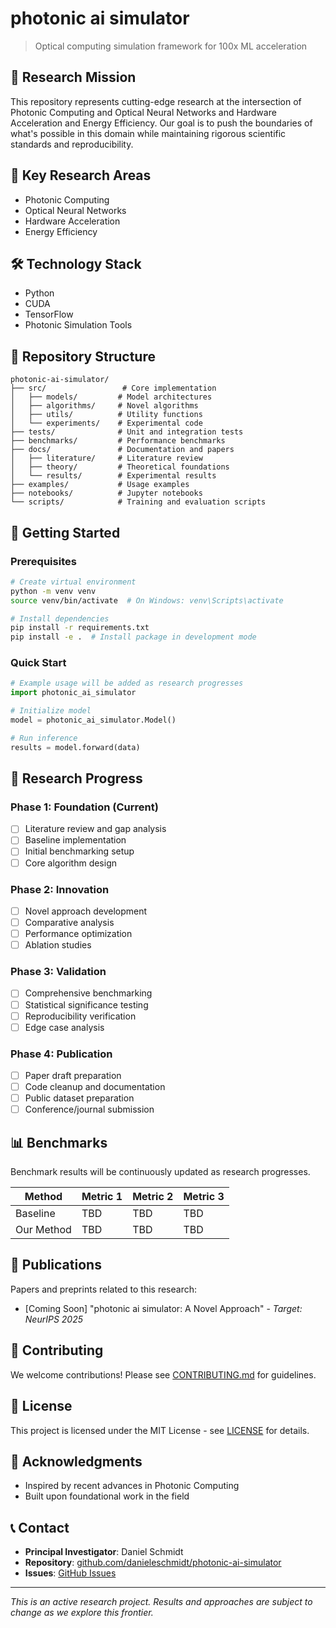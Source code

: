 # photonic ai simulator

> Optical computing simulation framework for 100x ML acceleration

## 🎯 Research Mission

This repository represents cutting-edge research at the intersection of Photonic Computing and Optical Neural Networks and Hardware Acceleration and Energy Efficiency. Our goal is to push the boundaries of what's possible in this domain while maintaining rigorous scientific standards and reproducibility.

## 🧬 Key Research Areas

- Photonic Computing
- Optical Neural Networks
- Hardware Acceleration
- Energy Efficiency

## 🛠️ Technology Stack

- Python
- CUDA
- TensorFlow
- Photonic Simulation Tools

## 📁 Repository Structure

```
photonic-ai-simulator/
├── src/                 # Core implementation
│   ├── models/         # Model architectures
│   ├── algorithms/     # Novel algorithms
│   ├── utils/          # Utility functions
│   └── experiments/    # Experimental code
├── tests/              # Unit and integration tests
├── benchmarks/         # Performance benchmarks
├── docs/               # Documentation and papers
│   ├── literature/     # Literature review
│   ├── theory/         # Theoretical foundations
│   └── results/        # Experimental results
├── examples/           # Usage examples
├── notebooks/          # Jupyter notebooks
└── scripts/            # Training and evaluation scripts
```

## 🚀 Getting Started

### Prerequisites

```bash
# Create virtual environment
python -m venv venv
source venv/bin/activate  # On Windows: venv\Scripts\activate

# Install dependencies
pip install -r requirements.txt
pip install -e .  # Install package in development mode
```

### Quick Start

```python
# Example usage will be added as research progresses
import photonic_ai_simulator

# Initialize model
model = photonic_ai_simulator.Model()

# Run inference
results = model.forward(data)
```

## 🧪 Research Progress

### Phase 1: Foundation (Current)
- [ ] Literature review and gap analysis
- [ ] Baseline implementation
- [ ] Initial benchmarking setup
- [ ] Core algorithm design

### Phase 2: Innovation
- [ ] Novel approach development
- [ ] Comparative analysis
- [ ] Performance optimization
- [ ] Ablation studies

### Phase 3: Validation
- [ ] Comprehensive benchmarking
- [ ] Statistical significance testing
- [ ] Reproducibility verification
- [ ] Edge case analysis

### Phase 4: Publication
- [ ] Paper draft preparation
- [ ] Code cleanup and documentation
- [ ] Public dataset preparation
- [ ] Conference/journal submission

## 📊 Benchmarks

Benchmark results will be continuously updated as research progresses.

| Method | Metric 1 | Metric 2 | Metric 3 |
|--------|----------|----------|----------|
| Baseline | TBD | TBD | TBD |
| Our Method | TBD | TBD | TBD |

## 📖 Publications

Papers and preprints related to this research:

- [Coming Soon] "photonic ai simulator: A Novel Approach" - *Target: NeurIPS 2025*

## 🤝 Contributing

We welcome contributions! Please see [CONTRIBUTING.md](CONTRIBUTING.md) for guidelines.

## 📄 License

This project is licensed under the MIT License - see [LICENSE](LICENSE) for details.

## 🙏 Acknowledgments

- Inspired by recent advances in Photonic Computing
- Built upon foundational work in the field

## 📞 Contact

- **Principal Investigator**: Daniel Schmidt
- **Repository**: [github.com/danieleschmidt/photonic-ai-simulator](https://github.com/danieleschmidt/photonic-ai-simulator)
- **Issues**: [GitHub Issues](https://github.com/danieleschmidt/photonic-ai-simulator/issues)

---

*This is an active research project. Results and approaches are subject to change as we explore this frontier.*
